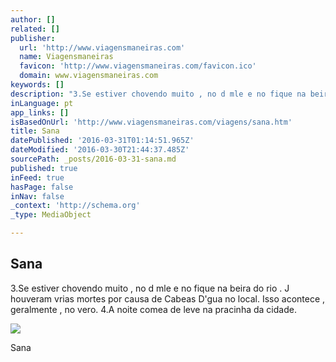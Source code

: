 ```yaml
---
author: []
related: []
publisher:
  url: 'http://www.viagensmaneiras.com'
  name: Viagensmaneiras
  favicon: 'http://www.viagensmaneiras.com/favicon.ico'
  domain: www.viagensmaneiras.com
keywords: []
description: "3.Se estiver chovendo muito , no d mle e no fique na beira do rio . J houveram vrias mortes por causa de Cabeas D'gua no local. Isso acontece , geralmente , no vero. 4.A noite comea de leve na pracinha da cidade."
inLanguage: pt
app_links: []
isBasedOnUrl: 'http://www.viagensmaneiras.com/viagens/sana.htm'
title: Sana
datePublished: '2016-03-31T01:14:51.965Z'
dateModified: '2016-03-30T21:44:37.485Z'
sourcePath: _posts/2016-03-31-sana.md
published: true
inFeed: true
hasPage: false
inNav: false
_context: 'http://schema.org'
_type: MediaObject

---
```

<article style=""><h1>Sana</h1><p>3.Se estiver chovendo muito , no d mle e no fique na beira do rio . J houveram vrias mortes por causa de Cabeas D'gua no local. Isso acontece , geralmente , no vero. 4.A noite comea de leve na pracinha da cidade.</p><img src="http://www.viagensmaneiras.com/viagens/sana10.jpg" /></article>

Sana